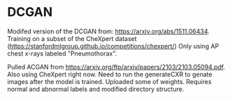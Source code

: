 # DCGAN

Modifed version of the DCGAN from: https://arxiv.org/abs/1511.06434.
Training on a subset of the CheXpert dataset (https://stanfordmlgroup.github.io/competitions/chexpert/)
Only using AP chest x-rays labeled "Pneumothorax".


Pulled ACGAN from https://arxiv.org/ftp/arxiv/papers/2103/2103.05094.pdf. Also using CheXpert right now. Need to run the generateCXR to genate images after the model is trained. Uploaded some of weights. Requires normal and abnormal labels and modified directory structure.
